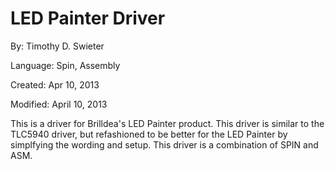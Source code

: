 # LED Painter Driver

By: Timothy D. Swieter

Language: Spin, Assembly

Created: Apr 10, 2013

Modified: April 10, 2013

This is a driver for Brilldea's LED Painter product. This driver is similar to the TLC5940 driver, but refashioned to be better for the LED Painter by simplfying the wording and setup. This driver is a combination of SPIN and ASM.
